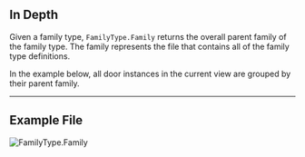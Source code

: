 ## In Depth
Given a family type, `FamilyType.Family` returns the overall parent family of the family type. The family represents the file that contains all of the family type definitions.

In the example below, all door instances in the current view are grouped by their parent family.
___
## Example File

![FamilyType.Family](./Revit.Elements.FamilyType.Family_img.jpg)